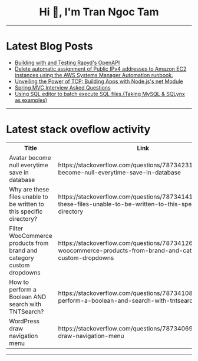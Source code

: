 <h1 align="center">Hi 👋, I'm Tran Ngoc Tam</h1>

---

# Latest Blog Posts 
<!-- BLOG-POST-LIST:START -->
- [Building with and Testing Rapyd&#39;s OpenAPI](https://dev.to/rapyd/building-with-and-testing-rapyds-openapi-17le)
- [Delete automatic assignment of Public IPv4 addresses to Amazon EC2 instances using the AWS Systems Manager Automation runbook.](https://dev.to/nishikawaakira/delete-automatic-assignment-of-public-ipv4-addresses-to-amazon-ec2-instances-using-the-aws-systems-manager-automation-runbook-15h8)
- [Unveiling the Power of TCP: Building Apps with Node.js&#39;s net Module](https://dev.to/devstoriesplayground/unveiling-the-power-of-tcp-building-apps-with-nodejss-net-module-2n8c)
- [Spring MVC Interview Asked Questions](https://dev.to/vampirepapi/spring-mvc-interview-asked-questions-2d15)
- [Using SQL editor to batch execute SQL files.&lpar;Taking MySQL &amp; SQLynx as examples&rpar;](https://dev.to/senkae_ll/using-sql-editors-to-batch-execute-sql-filestaking-mysql-sqlynx-as-examples-1p59)
<!-- BLOG-POST-LIST:END -->

---

# Latest stack oveflow activity
<table>
  <tr><th>Title</th><th>Link</th></tr>
  <!-- STACKOVERFLOW:START --><tr><td>Avatar become null everytime save in database</td><td>https://stackoverflow.com/questions/78734231/avatar-become-null-everytime-save-in-database</td></tr><tr><td>Why are these files unable to be written to this specific directory?</td><td>https://stackoverflow.com/questions/78734141/why-are-these-files-unable-to-be-written-to-this-specific-directory</td></tr><tr><td>Filter WooCommerce products from brand and category custom dropdowns</td><td>https://stackoverflow.com/questions/78734126/filter-woocommerce-products-from-brand-and-category-custom-dropdowns</td></tr><tr><td>How to perform a Boolean AND search with TNTSearch?</td><td>https://stackoverflow.com/questions/78734108/how-to-perform-a-boolean-and-search-with-tntsearch</td></tr><tr><td>WordPress draw navigation menu</td><td>https://stackoverflow.com/questions/78734069/wordpress-draw-navigation-menu</td></tr><!-- STACKOVERFLOW:END -->
</table>

---


